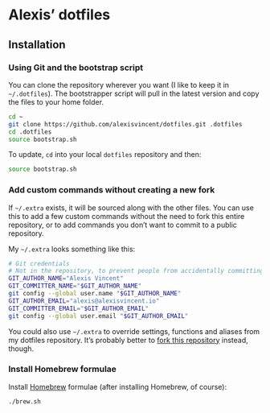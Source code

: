 # Alexis’ dotfiles

## Installation

### Using Git and the bootstrap script

You can clone the repository wherever you want (I like to keep it in `~/.dotfiles`). The bootstrapper script will pull in the latest version and copy the files to your home folder.

```bash
cd ~
git clone https://github.com/alexisvincent/dotfiles.git .dotfiles
cd .dotfiles
source bootstrap.sh
```

To update, `cd` into your local `dotfiles` repository and then:

```bash
source bootstrap.sh
```

### Add custom commands without creating a new fork

If `~/.extra` exists, it will be sourced along with the other files. You can use this to add a few custom commands without the need to fork this entire repository, or to add commands you don’t want to commit to a public repository.

My `~/.extra` looks something like this:

```bash
# Git credentials
# Not in the repository, to prevent people from accidentally committing under my name
GIT_AUTHOR_NAME="Alexis Vincent"
GIT_COMMITTER_NAME="$GIT_AUTHOR_NAME"
git config --global user.name "$GIT_AUTHOR_NAME"
GIT_AUTHOR_EMAIL="alexis@alexisvincent.io"
GIT_COMMITTER_EMAIL="$GIT_AUTHOR_EMAIL"
git config --global user.email "$GIT_AUTHOR_EMAIL"
```

You could also use `~/.extra` to override settings, functions and aliases from my dotfiles repository. It’s probably better to [fork this repository](https://github.com/alexisvincent/dotfiles/fork) instead, though.


### Install Homebrew formulae

Install [Homebrew](http://brew.sh/) formulae (after installing Homebrew, of course):
```bash
./brew.sh
```
